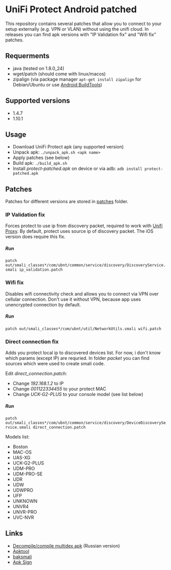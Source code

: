 # UniFi Protect Android patched
This repository contains several patches that allow you to connect to your setup externally (e.g. VPN or VLAN) without using the unifi cloud.
In releases you can find apk versions with "IP Validation fix" and "Wifi fix" patches.

## Requerments
* java (tested on 1.8.0_24)
* wget/patch (should come with linux/macos)
* zipalign (via package manager `apt-get install zipalign` for Debian/Ubuntu or use [Android BuildTools](https://androidsdkmanager.azurewebsites.net/Buildtools))

## Supported versions
* 1.4.7
* 1.10.1

## Usage
* Download UniFi Protect apk (any supported version)
* Unpack apk: `./unpack_apk.sh <apk name>`
* Apply patches (see below)
* Build apk: `./build_apk.sh` 
* Install *protect-patched.apk* on device or via adb: `adb install protect-patched.apk`

## Patches
Patches for different versions are stored in [patches](patches) folder. 

### IP Validation fix
Forces protect to use ip from discovery packet, required to work with [Unifi Proxy](https://github.com/bahamas10/unifi-proxy). By default, protect uses source ip of discovery packet. The iOS version does require this fix.

##### Run
`patch out/smali_classes*/com/ubnt/common/service/discovery/DiscoveryService.smali ip_validation.patch`



### Wifi fix
Disables wifi connectivity check and allows you to connect via VPN over cellular connection. Don't use it without VPN, because app uses unencrypted connection by default.
##### Run
`patch out/smali_classes*/com/ubnt/util/NetworkUtils.smali wifi.patch`

### Direct connection fix
Adds you protect local ip to discovered devices list. For now, i don't know which params (except IP) are requried. In folder *packet* you can find sources which were used to create smali code.

Edit *direct_connection.patch*:
* Change *192.168.1.2* to IP
* Change *001122334455* to your protect MAC
* Change *UCK-G2-PLUS* to your console model (see list below)

##### Run
`patch out/smali_classes*/com/ubnt/common/service/discovery/DeviceDiscoveryService.smali direct_connection.patch`

Models list:
* Boston
* MAC-OS
* UAS-XG
* UCK-G2-PLUS
* UDM-PRO
* UDM-PRO-SE
* UDR
* UDW
* UDWPRO
* UFP
* UNKNOWN
* UNVR4
* UNVR-PRO
* UVC-NVR


## Links
* [Decompile/compile multidex apk](https://vk.com/@1abcpublic-vzlamyvaem-platnoe-prilozhenie-na-android) (Russian version)
* [Apktool](https://ibotpeaches.github.io/Apktool/)
* [baksmali](https://github.com/JesusFreke/smali)
* [Apk Sign](https://github.com/appium-boneyard/sign)

